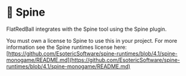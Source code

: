 # 🦴 Spine

FlatRedBall integrates with the Spine tool using the Spine plugin.&#x20;

You must own a license to Spine to use this in your project. For more information see the Spine runtimes license here: [https://github.com/EsotericSoftware/spine-runtimes/blob/4.1/spine-monogame/README.md](https://github.com/EsotericSoftware/spine-runtimes/blob/4.1/spine-monogame/README.md)
